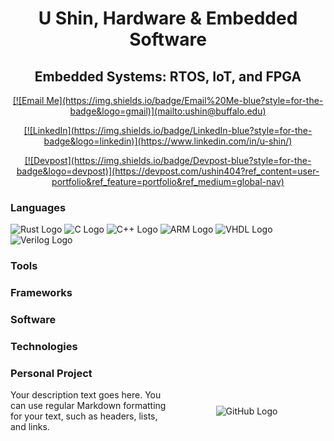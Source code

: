<h1 align="center"> </h1>
<h1 align="center"> U Shin, Hardware & Embedded Software</h1>
<h2 align="center">   Embedded Systems: RTOS, IoT, and FPGA</h2>

<p align="center">
  <a href="mailto:ushin@buffalo.edu">
    [![Email Me](https://img.shields.io/badge/Email%20Me-blue?style=for-the-badge&logo=gmail)](mailto:ushin@buffalo.edu)
  </a>
</p>

<p align="center">
  <a href="https://www.linkedin.com/in/u-shin/">
    [![LinkedIn](https://img.shields.io/badge/LinkedIn-blue?style=for-the-badge&logo=linkedin)](https://www.linkedin.com/in/u-shin/)
  </a>
</p>

<p align="center">
  <a href="https://devpost.com/ushin404?ref_content=user-portfolio&ref_feature=portfolio&ref_medium=global-nav">
    [![Devpost](https://img.shields.io/badge/Devpost-blue?style=for-the-badge&logo=devpost)](https://devpost.com/ushin404?ref_content=user-portfolio&ref_feature=portfolio&ref_medium=global-nav)
  </a>
</p>


### Languages
![Rust Logo](https://img.shields.io/badge/Rust-000000?style=for-the-badge&logo=rust&logoColor=white)
![C Logo](https://img.shields.io/badge/C-00599C?style=for-the-badge&logo=c&logoColor=white)
![C++ Logo](https://img.shields.io/badge/C++-00599C?style=for-the-badge&logo=c%2B%2B&logoColor=white)
![ARM Logo](https://img.shields.io/badge/ARM-00979D?style=for-the-badge&logo=arm&logoColor=white)
![VHDL Logo](https://img.shields.io/badge/VHDL-543978?style=for-the-badge&logo=vhdl&logoColor=white)
![Verilog Logo](https://img.shields.io/badge/Verilog-0052CC?style=for-the-badge&logo=verilog&logoColor=white)

### Tools

### Frameworks

### Software

### Technologies

### Personal Project

<div style="display: flex; align-items: center;">
  <div style="flex: 1;">
    <!-- Description goes here -->
    Your description text goes here. You can use regular Markdown formatting for your text, such as headers, lists, and links.
  </div>
  <div style="flex: 1; text-align: center;">
    <!-- GitHub logo -->
    <img src="https://github.githubassets.com/images/modules/logos_page/GitHub-Mark.png" alt="GitHub Logo">
  </div>
</div>
